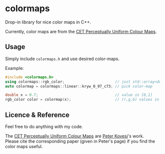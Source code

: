 # colormaps
Drop-in library for nice color maps in C++.

Currently, color maps are from the [CET Perceptually Uniform Colour Maps](http://peterkovesi.com/projects/colourmaps/).

## Usage
Simply include `colormaps.h` and use desired color-maps.

Example:
```cpp
#include <colormaps.h>
using colormaps::rgb_color;                       // just std::array<double, 3>
auto colormap = colormaps::linear::kryw_0_97_c73; // pick color-map

double x = 0.7;                                   // value in [0,1]
rgb_color color = colormap(x);                    // (r,g,b) values in [0,1]^3
```

## Licence & Reference

Feel free to do anything with my code.

The [CET Perceptually Uniform Colour Maps](http://peterkovesi.com/projects/colourmaps/) are [Peter Kovesi](http://peterkovesi.com/)'s work.  
Please cite the corresponding paper (given in Peter's page) if you find the color maps useful.
